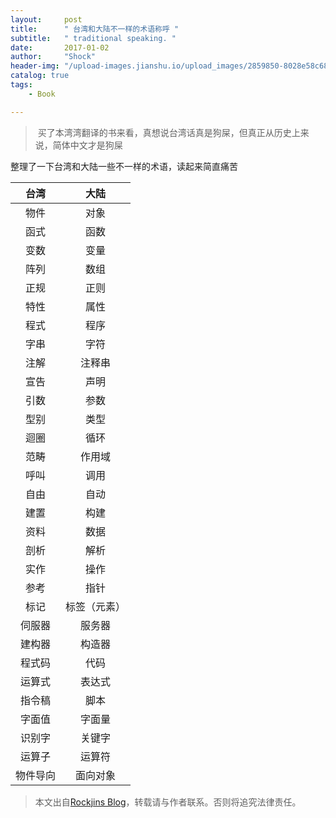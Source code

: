 ```yaml
---
layout:     post
title:      " 台湾和大陆不一样的术语称呼 "
subtitle:   " traditional speaking. "
date:       2017-01-02
author:     "Shock"
header-img: "/upload-images.jianshu.io/upload_images/2859850-8028e58c68f7500f.jpg?imageMogr2/auto-orient/strip%7CimageView2/2/w/1240"
catalog: true
tags:
    - Book

---
```


>  买了本湾湾翻译的书来看，真想说台湾话真是狗屎，但真正从历史上来说，简体中文才是狗屎

整理了一下台湾和大陆一些不一样的术语，读起来简直痛苦

| 台湾        | 大陆           |
|:-------------:|:-------------:|
|物件  |对象  |
|函式  |函数  |
|变数  |变量  |
|阵列  |数组  |
|正规  |正则  |
|特性  |属性  |
|程式  |程序  |
|字串  |字符  |
|注解  |注释串  |
|宣告  |声明  |
|引数  |参数  |
|型别  |类型  |
|迴圈  |循环  |
|范畴  |作用域  |
|呼叫  |调用  |
|自由  |自动  |
|建置  |构建  |
|资料  |数据  |
|剖析  |解析  |
|实作  |操作  |
|参考  |指针  |
|标记  |标签（元素）|
|伺服器  |服务器  |
|建构器  |构造器  |
|程式码  |代码  |
|运算式  |表达式  |
|指令稿  |脚本  |
|字面值  |字面量  |
|识别字  |关键字  |
|运算子  |运算符  |
|物件导向  |面向对象  |

> 本文出自[Rockjins Blog](https://rockjins.github.io)，转载请与作者联系。否则将追究法律责任。
